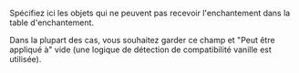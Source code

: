 Spécifiez ici les objets qui ne peuvent pas recevoir l'enchantement dans la table d'enchantement.

Dans la plupart des cas, vous souhaitez garder ce champ et "Peut être appliqué à" vide (une logique de détection de compatibilité vanille est utilisée).
